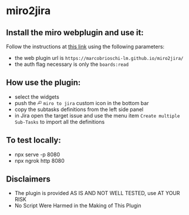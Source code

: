 # miro2jira

## Install the miro webplugin and use it:

Follow the instructions at [this link](https://developers.miro.com/docs/how-to-start#section-3-create-an-app) using the following parameters:

- the web plugin url is `https://marcobrioschi-lm.github.io/miro2jira/`
- the auth flag necessary is only the `boards:read`

## How use the plugin:

- select the widgets
- push the <img src="images/miro2jira.svg" width="12" height="12" style="display: inline;" /> `miro to jira` custom icon in the bottom bar
- copy the subtasks definitions from the left side panel
- in Jira open the target issue and use the menu item `Create multiple Sub-Tasks` to import all the definitions

## To test locally:

- npx serve -p 8080
- npx ngrok http 8080

## Disclaimers

- The plugin is provided AS IS AND NOT WELL TESTED, use AT YOUR RISK
- No Script Were Harmed in the Making of This Plugin